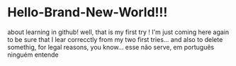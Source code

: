 # Hello-Brand-New-World!!!
about learning in github!
well, that is my first try !
I'm just coming here again to be sure that I lear correcctly from my two first tries...
and also to delete somethig, for legal reasons, you know...
esse não serve, em português ninguém entende
